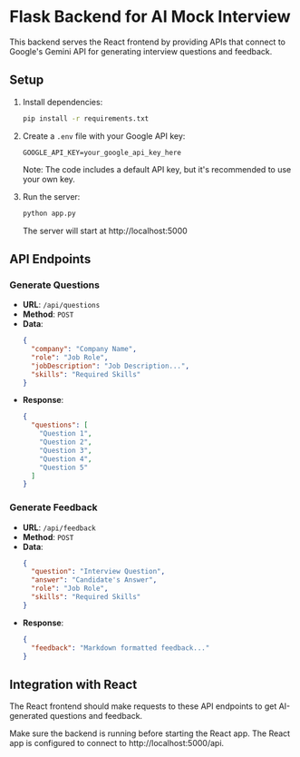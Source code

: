 # Flask Backend for AI Mock Interview

This backend serves the React frontend by providing APIs that connect to Google's Gemini API for generating interview questions and feedback.

## Setup

1. Install dependencies:

   ```bash
   pip install -r requirements.txt
   ```

2. Create a `.env` file with your Google API key:

   ```
   GOOGLE_API_KEY=your_google_api_key_here
   ```

   Note: The code includes a default API key, but it's recommended to use your own key.

3. Run the server:

   ```bash
   python app.py
   ```

   The server will start at http://localhost:5000

## API Endpoints

### Generate Questions

- **URL**: `/api/questions`
- **Method**: `POST`
- **Data**:
  ```json
  {
    "company": "Company Name",
    "role": "Job Role",
    "jobDescription": "Job Description...",
    "skills": "Required Skills"
  }
  ```
- **Response**:
  ```json
  {
    "questions": [
      "Question 1",
      "Question 2",
      "Question 3",
      "Question 4",
      "Question 5"
    ]
  }
  ```

### Generate Feedback

- **URL**: `/api/feedback`
- **Method**: `POST`
- **Data**:
  ```json
  {
    "question": "Interview Question",
    "answer": "Candidate's Answer",
    "role": "Job Role",
    "skills": "Required Skills"
  }
  ```
- **Response**:
  ```json
  {
    "feedback": "Markdown formatted feedback..."
  }
  ```

## Integration with React

The React frontend should make requests to these API endpoints to get AI-generated questions and feedback.

Make sure the backend is running before starting the React app. The React app is configured to connect to http://localhost:5000/api.

